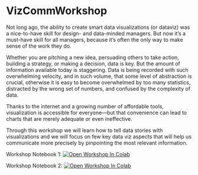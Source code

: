 # VizCommWorkshop

Not long ago, the ability to create smart data visualizations (or dataviz) was a nice-to-have skill for design- and data-minded managers. But now it’s a must-have skill for all managers, because it’s often the only way to make sense of the work they do.

Whether you are pitching a new idea, persuading others to take action, building a strategy, or making a decision, data is key. But the amount of information available today is staggering. Data is being recorded with such overwhelming velocity, and in such volume, that some level of abstraction is crucial, otherwise it is easy to become overwhelmed by too many statistics, distracted by the wrong set of numbers, and confused by the complexity of data.

Thanks to the internet and a growing number of affordable tools, visualization is accessible for everyone—but that convenience can lead to charts that are merely adequate or even ineffective.

Through this workshop we will learn how to tell data stories with visualizations and we will focus on few key data viz aspects that will help us communicate more precisely by pinpointing the most relevant information.

Workshop Notebook 1: [![Open Workshop In Colab](https://colab.research.google.com/assets/colab-badge.svg)](https://colab.research.google.com/github/univai-ghf/VizCommWorkshop/blob/main/improving_figures.ipynb)

Workshop Notebook 2: [![Open Workshop In Colab](https://colab.research.google.com/assets/colab-badge.svg)](https://colab.research.google.com/github/univai-ghf/VizCommWorkshop/blob/main/making_the_covid_viz.ipynb)
